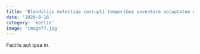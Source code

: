 ```yaml
---
title: 'Blanditiis molestiae corrupti temporibus inventore voluptatem ut.'
date: '2020-8-16'
category: 'kotlin'
image: 'image77.jpg'
---
```


Facilis aut ipsa in.

